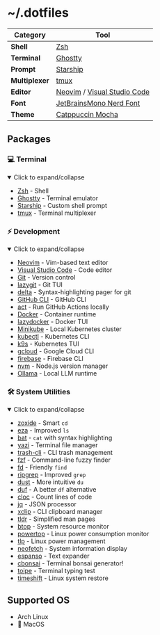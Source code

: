 # ~/.dotfiles

| Category | Tool |
|----------|------|
| **Shell** | [Zsh](https://github.com/zsh-users/zsh) |
| **Terminal** | [Ghostty](https://github.com/ghostty-org/ghostty) |
| **Prompt** | [Starship](https://github.com/starship/starship) |
| **Multiplexer** | [tmux](https://github.com/tmux/tmux) |
| **Editor** | [Neovim](https://github.com/neovim/neovim) / [Visual Studio Code](https://github.com/microsoft/vscode) |
| **Font** | [JetBrainsMono Nerd Font](https://www.nerdfonts.com/font-downloads) |
| **Theme** | [Catppuccin Mocha](https://github.com/catppuccin/catppuccin) |

## Packages

### 💻 Terminal

<details open>
<summary>Click to expand/collapse</summary>

- [Zsh](https://github.com/zsh-users/zsh) - Shell
- [Ghostty](https://github.com/ghostty-org/ghostty) - Terminal emulator
- [Starship](https://github.com/starship/starship) - Custom shell prompt
- [tmux](https://github.com/tmux/tmux) - Terminal multiplexer

</details>

### ⚡ Development

<details open>
<summary>Click to expand/collapse</summary>

- [Neovim](https://github.com/neovim/neovim) - Vim-based text editor
- [Visual Studio Code](https://github.com/microsoft/vscode) - Code editor
- [Git](https://github.com/git/git) - Version control
- [lazygit](https://github.com/jesseduffield/lazygit) - Git TUI
- [delta](https://github.com/dandavison/delta) - Syntax-highlighting pager for git
- [GitHub CLI](https://github.com/cli/cli) - GitHub CLI
- [act](https://github.com/nektos/act) - Run GitHub Actions locally
- [Docker](https://www.docker.com/) - Container runtime
- [lazydocker](https://github.com/jesseduffield/lazydocker) - Docker TUI
- [Minikube](https://github.com/kubernetes/minikube) - Local Kubernetes cluster
- [kubectl](https://github.com/kubernetes/kubectl) - Kubernetes CLI
- [k9s](https://github.com/derailed/k9s) - Kubernetes TUI
- [gcloud](https://cloud.google.com/sdk/gcloud) - Google Cloud CLI
- [firebase](https://github.com/firebase/firebase-tools) - Firebase CLI
- [nvm](https://github.com/nvm-sh/nvm) - Node.js version manager
- [Ollama](https://github.com/ollama/ollama) - Local LLM runtime

</details>

### 🛠️ System Utilities

<details open>
<summary>Click to expand/collapse</summary>

- [zoxide](https://github.com/ajeetdsouza/zoxide) - Smart `cd`
- [eza](https://github.com/eza-community/eza) - Improved `ls`
- [bat](https://github.com/sharkdp/bat) - `cat` with syntax highlighting
- [yazi](https://github.com/sxyazi/yazi) - Terminal file manager
- [trash-cli](https://github.com/andreafrancia/trash-cli) - CLI trash management
- [fzf](https://github.com/junegunn/fzf) - Command-line fuzzy finder
- [fd](https://github.com/sharkdp/fd) - Friendly `find`
- [ripgrep](https://github.com/BurntSushi/ripgrep) - Improved `grep`
- [dust](https://github.com/bootandy/dust) - More intuitive `du`
- [duf](https://github.com/muesli/duf) - A better `df` alternative
- [cloc](https://github.com/AlDanial/cloc) - Count lines of code
- [jq](https://github.com/jqlang/jq) - JSON processor
- [xclip](https://github.com/astrand/xclip) - CLI clipboard manager
- [tldr](https://github.com/tldr-pages/tldr) - Simplified man pages
- [btop](https://github.com/aristocratos/btop) - System resource monitor
- [powertop](https://github.com/fenrus75/powertop) - Linux power consumption monitor
- [tlp](https://github.com/linrunner/TLP) - Linux power management
- [neofetch](https://github.com/dylanaraps/neofetch) - System information display
- [espanso](https://github.com/espanso/espanso) - Text expander
- [cbonsai](https://gitlab.com/jallbrit/cbonsai) - Terminal bonsai generator!
- [toipe](https://github.com/Samyak2/toipe) - Terminal typing test
- [timeshift](https://github.com/linuxmint/timeshift) - Linux system restore

</details>

## Supported OS

- Arch Linux
- 🚧 MacOS
